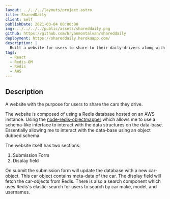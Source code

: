 ```yaml
---
layout: ../../../layouts/project.astro
title: SharedDaily
client: Self
publishDate: 2021-03-04 00:00:00
img: ../../../../public/assets/shareddaily.png
github: https://github.com/bryanmontalvan/shareddaily
deployment: https://shareddaily.herokuapp.com/
description: |
  Built a website for users to share to their daily-drivers along with browsing other cars
tags:
  - React
  - Redis-OM
  - Redis
  - AWS
---
```

## Description
A website with the purpose for users to share the cars they drive. 

The website is composed of using a Redis database hosted on an AWS instance. Using the [node-redis-objectmapper](https://github.com/redis/redis-om-node) which allows me to use a schema-like interface to interact with the data structures on the data-base. Essentially allowing me to interact with the data-base using an object dubbed schema.

The website itself has two sections:
1. Submission Form
2. Display field

On submit the submission form will update the database with a new car-object. This car object contains meta-data of the car. The display field will fetch the car-objects from Redis. There is also a search component which uses Redis's elastic-search for users to search by car make, model, and usernames.



